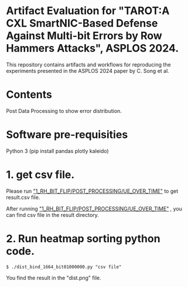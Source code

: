 # Artifact Evaluation for "TAROT:A CXL SmartNIC-Based Defense Against Multi-bit Errors by Row Hammers Attacks", ASPLOS 2024.
This repository contains artifacts and workflows for reproducing the experiments presented in the ASPLOS 2024 paper by C. Song et al.

# Contents
Post Data Processing to show error distribution.

# Software pre-requisities

Python 3 (pip install pandas plotly kaleido)

# 1. get csv file.

Please run ["1_RH_BIT_FLIP/POST_PROCESSING/UE_OVER_TIME"](https://github.com/chihuns2/ae-asplos2024-TAROT/tree/main/1_RH_BIT_FLIP/POST_PROCESSING/UE_OVER_TIME)
to get result.csv file.

After running ["1_RH_BIT_FLIP/POST_PROCESSING/UE_OVER_TIME"](https://github.com/chihuns2/ae-asplos2024-TAROT/tree/main/1_RH_BIT_FLIP/POST_PROCESSING/UE_OVER_TIME)
, you can find csv file in the result directory.

# 2. Run heatmap sorting python code.

   ```  
   $ ./dist_bind_1664_bit01000000.py "csv file"
   ```

You find the result in the "dist.png" file.

